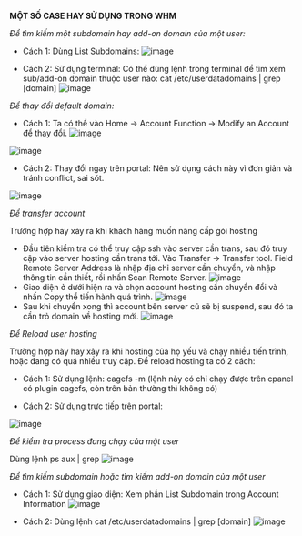 **MỘT SỐ CASE HAY SỬ DỤNG TRONG WHM**

_Để tìm kiếm một subdomain hay  add-on domain của một user:_

- Cách 1: Dùng List Subdomains:
![image](https://github.com/user-attachments/assets/4497d4b1-1012-4b1e-a998-ecdebd465038)

- Cách 2: Sử dụng terminal: Có thể dùng lệnh trong terminal để tìm xem sub/add-on domain thuộc user nào: cat /etc/userdatadomains | grep [domain]
![image](https://github.com/user-attachments/assets/022d60b6-3262-48e7-8449-d2dc8a320be4)


_Để thay đổi default domain:_

- Cách 1: Ta có thể vào Home -> Account Function -> Modify an Account để thay đổi.
![image](https://github.com/user-attachments/assets/515d073c-869e-4105-b4e4-5c3e81fd62f1)

![image](https://github.com/user-attachments/assets/4d965f26-e462-4b1e-93c7-9b0efd94f561)

- Cách 2: Thay đổi ngay trên portal: Nên sử dụng cách này vì đơn giản và tránh conflict, sai sót.

![image](https://github.com/user-attachments/assets/2cbd0d4d-5087-431b-872b-54e7c1773a22)


_Để transfer account_

Trường hợp hay xảy ra khi khách hàng muốn nâng cấp gói hosting
- Đầu tiên kiểm tra có thể truy cập ssh vào server cần trans, sau đó truy cập vào server hosting cần trans tới. Vào Transfer → Transfer tool.
Field Remote Server Address là nhập địa chỉ server cần chuyển, và nhập thông tin cần thiết, rồi nhấn Scan Remote Server.
![image](https://github.com/user-attachments/assets/63dcdea0-e7f8-419f-9044-dd6ad7118c3b)
- Giao diện ở dưới hiện ra và chọn account hosting cần chuyển đổi và nhấn Copy thể tiến hành quá trình.
![image](https://github.com/user-attachments/assets/c41088f5-ff6b-4b42-a0ed-8b6362f5838c)
- Sau khi chuyển xong thì account bên server cũ sẽ bị suspend, sau đó ta cần trỏ domain về hosting mới.
![image](https://github.com/user-attachments/assets/20e7ea80-b662-4eb1-b61e-0bed030d436c)


_Để Reload user hosting_

Trường hợp này hay xảy ra khi hosting của họ yếu và chạy nhiều tiến trình, hoặc đang có quá nhiều truy cập. Để reload hosting ta có 2 cách:
- Cách 1: Sử dụng lệnh:
cagefs -m <user> (lệnh này có chỉ chạy được trên cpanel có plugin cagefs, còn trên bản thường thì không có)

- Cách 2: Sử dụng trực tiếp trên portal:

![image](https://github.com/user-attachments/assets/c42151b4-a60c-4782-9033-30a89771939a)


_Để kiểm tra process đang chạy của một user_

Dùng lệnh ps aux | grep <user>
![image](https://github.com/user-attachments/assets/f2ec2248-d990-4aa1-bbb1-11cd29e515fd)


_Để tìm kiếm subdomain hoặc tìm kiếm add-on domain của một user_

- Cách 1: Sử dụng giao diện: Xem phần List Subdomain trong Account Information
![image](https://github.com/user-attachments/assets/2e544d0f-2984-4dbc-a4ab-7fc64e9c9d55)

- Cách 2: Dùng lệnh cat /etc/userdatadomains | grep [domain]
![image](https://github.com/user-attachments/assets/791eaa2c-0d34-465d-b21f-080a238c57af)

